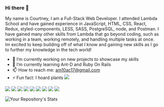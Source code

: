 ### Hi there 👋
 My name is Courtney, I am a Full-Stack Web Developer. I attended Lambda School and have gained experience in JavaScript, HTML, CSS, React, Redux, styled-components, LESS, SASS, PostgreSQL, node, and Postman. I have gained many other skills from Lambda that go beyond coding, such as working in a team, working remotely, and handling multiple tasks at once. Im excited to keep building off of what I know and gaining new skills as I go to further my knowledge in the tech world!



- 🔭 I’m currently working on new projects to showcase my skills
- 🌱 I’m currently learning Ant-D and Ruby On Rails
- 📫 How to reach me: am10ac17@gmail.com
- ⚡ Fun fact: I hoard plants <img src="https://img.icons8.com/office/16/000000/potted-plant.png"/>

<img src="https://img.icons8.com/color/50/000000/javascript.png"/> <img src="https://img.icons8.com/color/48/000000/html.png"/>
<img src="https://img.icons8.com/color/50/000000/css-filetype.png"/>
<img src="https://img.icons8.com/bubbles/50/000000/react.png"/>
<img src="https://img.icons8.com/color/50/000000/redux.png"/>
<img src="https://img.icons8.com/color/50/000000/postgreesql.png"/>
<img src="https://img.icons8.com/color/50/000000/nodejs.png"/>
<img src="https://img.icons8.com/cute-clipart/50/000000/github.png"/>
<img src="https://img.icons8.com/nolan/50/visual-studio-code-2019.png"/>


![Your Repository's Stats](https://github-readme-stats.vercel.app/api?username=CCooper92&theme=nightowl&show_icons=true)
